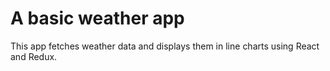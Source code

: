 # A basic weather app

This app fetches weather data and displays them in line charts using React and Redux.